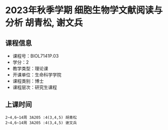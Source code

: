 # 2023年秋季学期 细胞生物学文献阅读与分析 胡青松, 谢文兵






## 课程信息

- 课程号：BIOL7141P.03
- 学分：2
- 教学类型：理论课
- 开课单位：生命科学学院
- 课程类别：博士
- 课程层次：研究生课程

## 上课时间

```
2~4,6~14周 3A205 :4(3,4,5) 胡青松
2~4,6~14周 3A205 :4(3,4,5) 谢文兵
```


